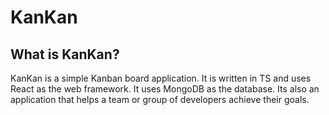 # KanKan

## What is KanKan?

KanKan is a simple Kanban board application. It is written in TS and uses React as the web framework. It uses MongoDB as the database.
Its also an application that helps a team or group of developers achieve their goals.
